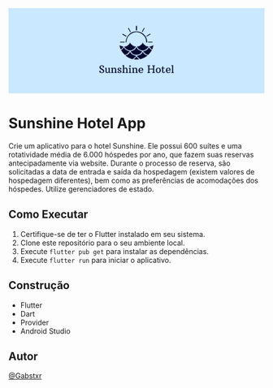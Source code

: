 ![Sunshine Hotel](assets/images/header_sunshine.png)

# Sunshine Hotel App

Crie um aplicativo para o hotel Sunshine. Ele possui 600 suítes e uma rotatividade média de 6.000 hóspedes por ano, que fazem suas reservas antecipadamente via website. Durante o processo de reserva, são solicitadas a data de entrada e saída da hospedagem (existem valores de hospedagem diferentes), bem como as preferências de acomodações dos hóspedes. Utilize gerenciadores de estado.

## Como Executar

1. Certifique-se de ter o Flutter instalado em seu sistema.
2. Clone este repositório para o seu ambiente local.
3. Execute `flutter pub get` para instalar as dependências.
4. Execute `flutter run` para iniciar o aplicativo.

## Construção
- Flutter
- Dart
- Provider
- Android Studio 
## Autor

[@Gabstxr](https://github.com/gabstxr)
